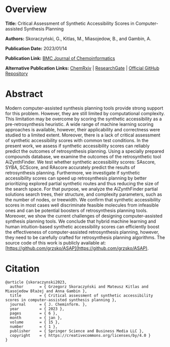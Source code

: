 # Overview
**Title:**
Critical Assessment of Synthetic Accessibility Scores in Computer-assisted Synthesis Planning

**Authors:**
Skoraczyński, G., Kitlas, M., Miasojedow, B., and Gambin, A.

**Publication Date:**
2023/01/14

**Publication Link:**
[BMC Journal of Chemoinformatics](https://jcheminf.biomedcentral.com/articles/10.1186/s13321-023-00678-z)

**Alternative Publication Links:**
[ChemRxiv](https://chemrxiv.org/engage/chemrxiv/article-details/6366a53fecdad5512dfbd055) |
[ResearchGate](https://www.researchgate.net/publication/367149981_Critical_assessment_of_synthetic_accessibility_scores_in_computer-assisted_synthesis_planning) |
[Official GitHub Repository](https://github.com/grzsko/ASAP)


# Abstract
Modern computer-assisted synthesis planning tools provide strong support for this problem. 
However, they are still limited by computational complexity. 
This limitation may be overcome by scoring the synthetic accessibility as a pre-retrosynthesis heuristic. 
A wide range of machine learning scoring approaches is available, however, their applicability and correctness were studied to a limited extent. 
Moreover, there is a lack of critical assessment of synthetic accessibility scores with common test conditions. 
In the present work, we assess if synthetic accessibility scores can reliably predict the outcomes of retrosynthesis planning. 
Using a specially prepared compounds database, we examine the outcomes of the retrosynthetic tool AiZynthFinder. 
We test whether synthetic accessibility scores: SAscore, SYBA, SCScore, and RAscore accurately predict the results of retrosynthesis planning. 
Furthermore, we investigate if synthetic accessibility scores can speed up retrosynthesis planning by better prioritizing explored partial synthetic routes and thus reducing the size of the search space. 
For that purpose, we analyze the AiZynthFinder partial solutions search trees, their structure, and complexity parameters, such as the number of nodes, or treewidth.
We confirm that synthetic accessibility scores in most cases well discriminate feasible molecules from infeasible ones and can be potential boosters of retrosynthesis planning tools. 
Moreover, we show the current challenges of designing computer-assisted synthesis planning tools. 
We conclude that hybrid machine learning and human intuition-based synthetic accessibility scores can efficiently boost the effectiveness of computer-assisted retrosynthesis planning, however, they need to be carefully crafted for retrosynthesis planning algorithms.
The source code of this work is publicly available at: [https://github.com/grzsko/ASAP](https://github.com/grzsko/ASAP).


# Citation
```
@article {skoraczynski2023,
  author       = { Grzegorz Skoraczyński and Mateusz Kitlas and Miasojedow Błażej and Anna Gambin },
  title        = { Critical assessment of synthetic accessibility scores in computer-assisted synthesis planning },
  journal      = { J. Cheminform. },
  year         = { 2023 },
  pages        = { 6 },
  month        = { jan },
  volume       = { 15 },
  number       = { 1 },
  publisher    = { Springer Science and Business Media LLC },
  copyright    = { https://creativecommons.org/licenses/by/4.0 }
}
```
